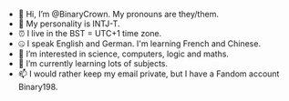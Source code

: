 - 👋 Hi, I’m @BinaryCrown. My pronouns are they/them.
- 🧠 My personality is INTJ-T.
- ⏰ I live in the BST = UTC+1 time zone.
- 🤐 I speak English and German. I'm learning French and Chinese.
- 👀 I’m interested in science, computers, logic and maths.
- 🌱 I’m currently learning lots of subjects.
- 📫 I would rather keep my email private, but I have a Fandom account Binary198.
